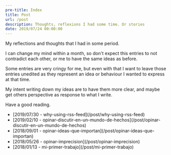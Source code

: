 ```yaml
---
pre-title: Index
title: Post
url: /post
description: Thoughts, reflexions I had some time. Or stories
date: 2019/07/24 00:00:00
---
```


My reflections and thoughts that I had in some period.

I can change my mind within a month, so don't expect this entries to not contradict each other, or me to have the same ideas as before.

Some entries are very cringy for me, but even with that I want to leave those entries unedited as they represent an idea or behaviour I wanted to express at that time.

My intent writing down my ideas are to have them more clear, and maybe get others perspective as response to what I write.

Have a good reading.

<nav id="file">
	<ul>
		<li>[2019/07/30 - why-using-rss-feed](/post/why-using-rss-feed)</li>
		<li>[2019/02/10 - opinar-discutir-en-un-mundo-de-hechos](/post/opinar-discutir-en-un-mundo-de-hechos)</li>
		<li>[2018/09/01 - opinar-ideas-que-importan](/post/opinar-ideas-que-importan)</li>
		<li>[2018/05/26 - opinar-imprecision](/post/opinar-imprecision)</li>
		<li>[2018/01/13 - mi-primer-trabajo](/post/mi-primer-trabajo)</li>
	</ul>
</nav>

